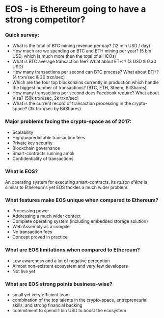 # EOS - is Ethereum going to have a strong competitor?

### Quick survey:

- What is the total of BTC mining revenue per day? (12 mln USD / day)
- How much are we spending on BTC and ETH mining per year? (5 bln USD, which is much more then the total of all ICOs)
- What is BTC average transaction fee? What about ETH ? (3 USD & 0.30 USD)
- How many transactions per second can BTC process? What about ETH? (4 trxn/sec & 30 trxn/sec)
- Which are the four top blockchains currently in production which handle the biggest number of transactions? (BTC, ETH, Steem, BitShares)
- How many transactions per second does Facebook require? What about Visa? (50k trxn/sec, 2k trxn/sec)
- What is the current record of transaction processing in the crypto-space? (3k trxn/sec by BitShares)

### Major problems facing the crypto-space as of 2017:

- Scalability
- High/unpredictable transaction fees
- Private key security
- Blockchain governance
- Smart-contracts running amok
- Confidentiality of transactions

### What is EOS? 

An operating system for executing smart-contracts. Its *raison d'être* is similar to Ethereum's yet EOS tackles a much wider problem.

### What features make EOS unique when compared to Ethereum?

- Processing power
- Addressing a much wider context
- Complete operating system (including embedded storage solution)
- Web Assembly as a compiler
- No transaction fees
- Concept proved in practice

### What are EOS limitations when compared to Ethereum?

- Low awareness and a lot of negative perception
- Almost non-existent ecosystem and very few developers
- Not live yet

### What are EOS strong points business-wise?

-  small yet very efficient team
- combination of the top talents in the crypto-space, entrepreneurial skills, and strong financial backing
- commitment to spend 1 bln USD to boost the ecosystem